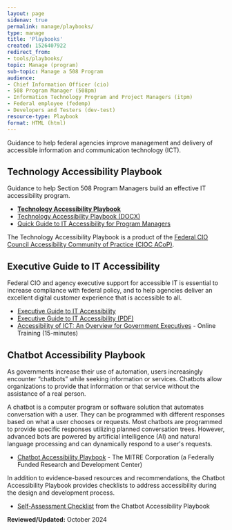 ```yaml
---
layout: page
sidenav: true
permalink: manage/playbooks/
type: manage
title: 'Playbooks'
created: 1526407922
redirect_from:
- tools/playbooks/
topic: Manage (program)
sub-topic: Manage a 508 Program
audience:
- Chief Information Officer (cio)
- 508 Program Manager (508pm)
- Information Technology Program and Project Managers (itpm)
- Federal employee (fedemp)
- Developers and Testers (dev-test)
resource-type: Playbook
format: HTML (html)
---
```


Guidance to help federal agencies improve management and delivery of accessible information and communication technology (ICT).

## Technology Accessibility Playbook
Guidance to help Section 508 Program Managers build an effective IT accessibility program.

  * **[Technology Accessibility Playbook][5]**
  * <a href="https://assets.section508.gov/files/Technology-Accessibility-Playbook-2018-Update.docx" target="_blank">Technology Accessibility Playbook (DOCX)</a>
  * [Quick Guide to IT Accessibility for Program Managers][4] 
  
The Technology Accessibility Playbook is a product of the [Federal CIO Council Accessibility Community of Practice (CIOC ACoP)][8].

## Executive Guide to IT Accessibility
Federal CIO and agency executive support for accessible IT is essential to increase compliance with federal policy, and to help agencies deliver an excellent digital customer experience that is accessible to all. 

  * [Executive Guide to IT Accessibility][1] 
  * <a href="https://assets.section508.gov/files/Executive%20Guide%20to%20Federal%20IT%20Accessibility.pdf#overlay-context=tools/playbooks" target="_blank">Executive Guide to IT Accessibility (PDF)</a>
  * [Accessibility of ICT: An Overview for Government Executives][3] - Online Training (15-minutes)

## Chatbot Accessibility Playbook
As governments increase their use of automation, users increasingly encounter “chatbots” while seeking information or services. Chatbots allow organizations to provide that information or that service without the assistance of a real person. 

A chatbot is a computer program or software solution that automates conversation with a user. They can be programmed with different responses based on what a user chooses or requests. Most chatbots are programmed to provide specific responses utilizing planned conversation trees. However, advanced bots are powered by artificial intelligence (AI) and natural language processing and can dynamically respond to a user's requests.

  * [Chatbot Accessibility Playbook](https://mitre.github.io/chatbot-accessibility-playbook/index.html) - The MITRE Corporation (a Federally Funded Research and Development Center)

In addition to evidence-based resources and recommendations, the Chatbot Accessibility Playbook provides checklists to address accessibility during the design and development process.
  * [Self-Assessment Checklist](https://mitre.github.io/chatbot-accessibility-playbook/docs/A_2.html) from the Chatbot Accessibility Playbook

**Reviewed/Updated:** October 2024

 [1]: {{site.baseurl}}/manage/playbooks/exec-guide-accessibility
 [2]: https://assets.section508.gov/files/Executive%20Guide%20to%20Federal%20IT%20Accessibility.pdf#overlay-context=tools/playbooks
 [3]: https://training.section508.gov/accessibility-of-ict-for-government-executives/index.html
 [4]: {{site.baseurl}}/manage/playbooks/accessibility-playbook-quick-guide
 [5]: {{site.baseurl}}/manage/playbooks/technology-accessibility-playbook-intro
 [6]: https://assets.section508.gov/files/Technology-Accessibility-Playbook-2018-Update.docx
 [8]: https://www.cio.gov/about/members-and-leadership/accessibility-cop/